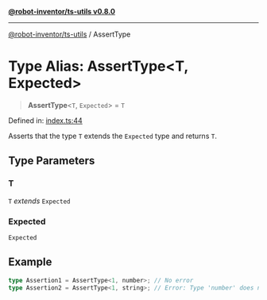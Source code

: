 [**@robot-inventor/ts-utils v0.8.0**](../README.md)

***

[@robot-inventor/ts-utils](../README.md) / AssertType

# Type Alias: AssertType\<T, Expected\>

> **AssertType**\<`T`, `Expected`\> = `T`

Defined in: [index.ts:44](https://github.com/Robot-Inventor/ts-utils/blob/072f5375cb5de8b5f5bbd644d5026c0dc307f8d7/src/index.ts#L44)

Asserts that the type `T` extends the `Expected` type and returns `T`.

## Type Parameters

### T

`T` *extends* `Expected`

### Expected

`Expected`

## Example

```ts
type Assertion1 = AssertType<1, number>; // No error
type Assertion2 = AssertType<1, string>; // Error: Type 'number' does not satisfy the constraint 'string'.
```
